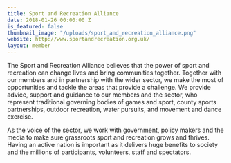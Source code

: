 ```yaml
---
title: Sport and Recreation Alliance
date: 2018-01-26 00:00:00 Z
is_featured: false
thumbnail_image: "/uploads/sport_and_recreation_alliance.png"
website: http://www.sportandrecreation.org.uk/
layout: member
---
```


The Sport and Recreation Alliance believes that the power of sport and recreation can change lives and bring communities together. Together with our members and in partnership with the wider sector, we make the most of opportunities and tackle the areas that provide a challenge. We provide advice, support and guidance to our members and the sector, who represent traditional governing bodies of games and sport, county sports partnerships, outdoor recreation, water pursuits, and movement and dance exercise. 

As the voice of the sector, we work with government, policy makers and the media to make sure grassroots sport and recreation grows and thrives. Having an active nation is important as it delivers huge benefits to society and the millions of participants, volunteers, staff and spectators.